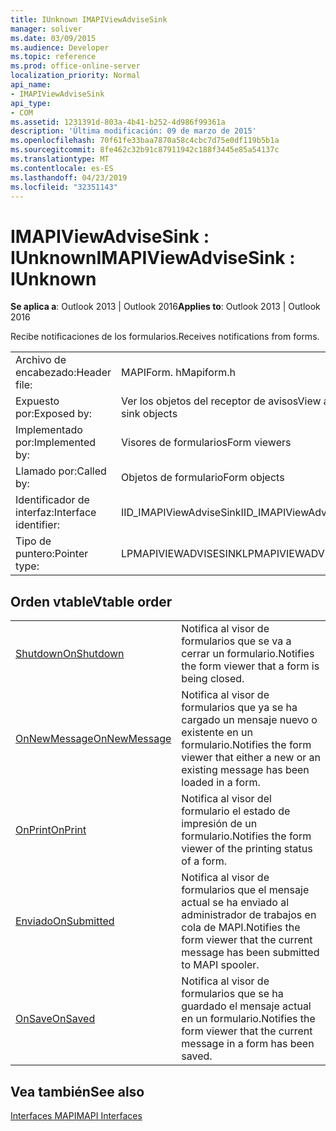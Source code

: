 ```yaml
---
title: IUnknown IMAPIViewAdviseSink
manager: soliver
ms.date: 03/09/2015
ms.audience: Developer
ms.topic: reference
ms.prod: office-online-server
localization_priority: Normal
api_name:
- IMAPIViewAdviseSink
api_type:
- COM
ms.assetid: 1231391d-803a-4b41-b252-4d986f99361a
description: 'Última modificación: 09 de marzo de 2015'
ms.openlocfilehash: 70f61fe33baa7870a58c4cbc7d75e0df119b5b1a
ms.sourcegitcommit: 8fe462c32b91c87911942c188f3445e85a54137c
ms.translationtype: MT
ms.contentlocale: es-ES
ms.lasthandoff: 04/23/2019
ms.locfileid: "32351143"
---
```

# <a name="imapiviewadvisesink--iunknown"></a><span data-ttu-id="6b67f-103">IMAPIViewAdviseSink : IUnknown</span><span class="sxs-lookup"><span data-stu-id="6b67f-103">IMAPIViewAdviseSink : IUnknown</span></span>

  
  
<span data-ttu-id="6b67f-104">**Se aplica a**: Outlook 2013 | Outlook 2016</span><span class="sxs-lookup"><span data-stu-id="6b67f-104">**Applies to**: Outlook 2013 | Outlook 2016</span></span> 
  
<span data-ttu-id="6b67f-105">Recibe notificaciones de los formularios.</span><span class="sxs-lookup"><span data-stu-id="6b67f-105">Receives notifications from forms.</span></span> 
  
|||
|:-----|:-----|
|<span data-ttu-id="6b67f-106">Archivo de encabezado:</span><span class="sxs-lookup"><span data-stu-id="6b67f-106">Header file:</span></span>  <br/> |<span data-ttu-id="6b67f-107">MAPIForm. h</span><span class="sxs-lookup"><span data-stu-id="6b67f-107">Mapiform.h</span></span>  <br/> |
|<span data-ttu-id="6b67f-108">Expuesto por:</span><span class="sxs-lookup"><span data-stu-id="6b67f-108">Exposed by:</span></span>  <br/> |<span data-ttu-id="6b67f-109">Ver los objetos del receptor de avisos</span><span class="sxs-lookup"><span data-stu-id="6b67f-109">View advise sink objects</span></span>  <br/> |
|<span data-ttu-id="6b67f-110">Implementado por:</span><span class="sxs-lookup"><span data-stu-id="6b67f-110">Implemented by:</span></span>  <br/> |<span data-ttu-id="6b67f-111">Visores de formularios</span><span class="sxs-lookup"><span data-stu-id="6b67f-111">Form viewers</span></span>  <br/> |
|<span data-ttu-id="6b67f-112">Llamado por:</span><span class="sxs-lookup"><span data-stu-id="6b67f-112">Called by:</span></span>  <br/> |<span data-ttu-id="6b67f-113">Objetos de formulario</span><span class="sxs-lookup"><span data-stu-id="6b67f-113">Form objects</span></span>  <br/> |
|<span data-ttu-id="6b67f-114">Identificador de interfaz:</span><span class="sxs-lookup"><span data-stu-id="6b67f-114">Interface identifier:</span></span>  <br/> |<span data-ttu-id="6b67f-115">IID_IMAPIViewAdviseSink</span><span class="sxs-lookup"><span data-stu-id="6b67f-115">IID_IMAPIViewAdviseSink</span></span>  <br/> |
|<span data-ttu-id="6b67f-116">Tipo de puntero:</span><span class="sxs-lookup"><span data-stu-id="6b67f-116">Pointer type:</span></span>  <br/> |<span data-ttu-id="6b67f-117">LPMAPIVIEWADVISESINK</span><span class="sxs-lookup"><span data-stu-id="6b67f-117">LPMAPIVIEWADVISESINK</span></span>  <br/> |
   
## <a name="vtable-order"></a><span data-ttu-id="6b67f-118">Orden vtable</span><span class="sxs-lookup"><span data-stu-id="6b67f-118">Vtable order</span></span>

|||
|:-----|:-----|
|[<span data-ttu-id="6b67f-119">Shutdown</span><span class="sxs-lookup"><span data-stu-id="6b67f-119">OnShutdown</span></span>](imapiviewadvisesink-onshutdown.md) <br/> |<span data-ttu-id="6b67f-120">Notifica al visor de formularios que se va a cerrar un formulario.</span><span class="sxs-lookup"><span data-stu-id="6b67f-120">Notifies the form viewer that a form is being closed.</span></span>  <br/> |
|[<span data-ttu-id="6b67f-121">OnNewMessage</span><span class="sxs-lookup"><span data-stu-id="6b67f-121">OnNewMessage</span></span>](imapiviewadvisesink-onnewmessage.md) <br/> |<span data-ttu-id="6b67f-122">Notifica al visor de formularios que ya se ha cargado un mensaje nuevo o existente en un formulario.</span><span class="sxs-lookup"><span data-stu-id="6b67f-122">Notifies the form viewer that either a new or an existing message has been loaded in a form.</span></span>  <br/> |
|[<span data-ttu-id="6b67f-123">OnPrint</span><span class="sxs-lookup"><span data-stu-id="6b67f-123">OnPrint</span></span>](imapiviewadvisesink-onprint.md) <br/> |<span data-ttu-id="6b67f-124">Notifica al visor del formulario el estado de impresión de un formulario.</span><span class="sxs-lookup"><span data-stu-id="6b67f-124">Notifies the form viewer of the printing status of a form.</span></span>  <br/> |
|[<span data-ttu-id="6b67f-125">Enviado</span><span class="sxs-lookup"><span data-stu-id="6b67f-125">OnSubmitted</span></span>](imapiviewadvisesink-onsubmitted.md) <br/> |<span data-ttu-id="6b67f-126">Notifica al visor de formularios que el mensaje actual se ha enviado al administrador de trabajos en cola de MAPI.</span><span class="sxs-lookup"><span data-stu-id="6b67f-126">Notifies the form viewer that the current message has been submitted to MAPI spooler.</span></span>  <br/> |
|[<span data-ttu-id="6b67f-127">OnSave</span><span class="sxs-lookup"><span data-stu-id="6b67f-127">OnSaved</span></span>](imapiviewadvisesink-onsaved.md) <br/> |<span data-ttu-id="6b67f-128">Notifica al visor de formularios que se ha guardado el mensaje actual en un formulario.</span><span class="sxs-lookup"><span data-stu-id="6b67f-128">Notifies the form viewer that the current message in a form has been saved.</span></span>  <br/> |
   
## <a name="see-also"></a><span data-ttu-id="6b67f-129">Vea también</span><span class="sxs-lookup"><span data-stu-id="6b67f-129">See also</span></span>



[<span data-ttu-id="6b67f-130">Interfaces MAPI</span><span class="sxs-lookup"><span data-stu-id="6b67f-130">MAPI Interfaces</span></span>](mapi-interfaces.md)

